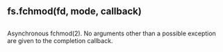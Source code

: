 ## fs.fchmod(fd, mode, callback)

## 

Asynchronous fchmod(2). No arguments other than a possible exception
are given to the completion callback.